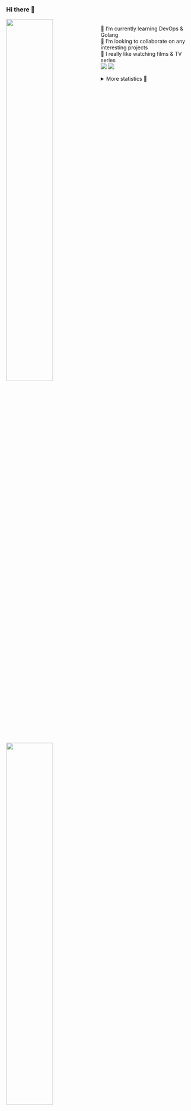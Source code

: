 ### Hi there 👋


[<img align="left" width="50%" src="https://github-readme-stats.vercel.app/api?username=rufusnufus&hide=issues&show_icons=true&count_private=true&theme=transparent&title_color=FF6F40&text_color=FBF9F8&icon_color=F48242&hide_border=true&hide_title=true#gh-dark-mode-only">](https://metrics.lecoq.io/rufusnufus#gh-dark-mode-only)
[<img align="left" width="50%" src="https://github-readme-stats.vercel.app/api?username=rufusnufus&hide=issues&show_icons=true&count_private=true&theme=transparent&title_color=FF6533&text_color=4D4644&icon_color=FF8038&hide_border=true&hide_title=true#gh-light-mode-only">](https://metrics.lecoq.io/rufusnufus#gh-light-mode-only)

<p>
  <br>
  🌱 I’m currently learning DevOps & Golang</br>
  👯 I’m looking to collaborate on any interesting projects</br>
  🎥 I really like watching films & TV series</br>
  <a href="https://linkedin.com/in/rufusnufus"><img src="https://img.shields.io/badge/linkedin-0077B5.svg?style=for-the-badge&logo=linkedin&logoColor=white"/></a>
  <a href="https://t.me/rufusnufus"><img src="https://img.shields.io/badge/-telegram-black?style=for-the-badge&color=blue&logo=telegram"/></a>
</p>

<p text-align="left">
<details>
  <summary>More statistics 👀</summary><br/>

<!--START_SECTION:waka-->
![Code Time](http://img.shields.io/badge/Code%20Time-11%20hrs%2014%20mins-blue)

![Profile Views](http://img.shields.io/badge/Profile%20Views-27-blue)

**I'm an Early 🐤** 

```text
🌞 Morning    117 commits    ████░░░░░░░░░░░░░░░░░░░░░   17.41% 
🌆 Daytime    357 commits    █████████████░░░░░░░░░░░░   53.12% 
🌃 Evening    158 commits    ██████░░░░░░░░░░░░░░░░░░░   23.51% 
🌙 Night      40 commits     █░░░░░░░░░░░░░░░░░░░░░░░░   5.95%

```
📅 **I'm Most Productive on Tuesday** 

```text
Monday       125 commits    ████░░░░░░░░░░░░░░░░░░░░░   18.6% 
Tuesday      134 commits    █████░░░░░░░░░░░░░░░░░░░░   19.94% 
Wednesday    107 commits    ████░░░░░░░░░░░░░░░░░░░░░   15.92% 
Thursday     122 commits    ████░░░░░░░░░░░░░░░░░░░░░   18.15% 
Friday       122 commits    ████░░░░░░░░░░░░░░░░░░░░░   18.15% 
Saturday     33 commits     █░░░░░░░░░░░░░░░░░░░░░░░░   4.91% 
Sunday       29 commits     █░░░░░░░░░░░░░░░░░░░░░░░░   4.32%

```


📊 **This Week I Spent My Time On** 

```text
💬 Programming Languages: 
Other                    4 hrs 14 mins       ███████░░░░░░░░░░░░░░░░░░   29.57% 
YAML                     3 hrs 17 mins       █████░░░░░░░░░░░░░░░░░░░░   22.94% 
HCL                      2 hrs 37 mins       ████░░░░░░░░░░░░░░░░░░░░░   18.29% 
Python                   1 hr 33 mins        ██░░░░░░░░░░░░░░░░░░░░░░░   10.91% 
Markdown                 1 hr 27 mins        ██░░░░░░░░░░░░░░░░░░░░░░░   10.22%

🔥 Editors: 
VS Code                  10 hrs 20 mins      ██████████████████░░░░░░░   72.1% 
iTerm2                   3 hrs 59 mins       ███████░░░░░░░░░░░░░░░░░░   27.9%

```

**I Mostly Code in Python** 

```text
Python                   9 repos             ███████░░░░░░░░░░░░░░░░░░   28.12% 
Java                     4 repos             ███░░░░░░░░░░░░░░░░░░░░░░   12.5% 
Jupyter Notebook         4 repos             ███░░░░░░░░░░░░░░░░░░░░░░   12.5% 
JavaScript               3 repos             ██░░░░░░░░░░░░░░░░░░░░░░░   9.38% 
HTML                     3 repos             ██░░░░░░░░░░░░░░░░░░░░░░░   9.38%

```



 Last Updated on 25/11/2022 00:43:58 UTC
<!--END_SECTION:waka-->

</details>
</p>
